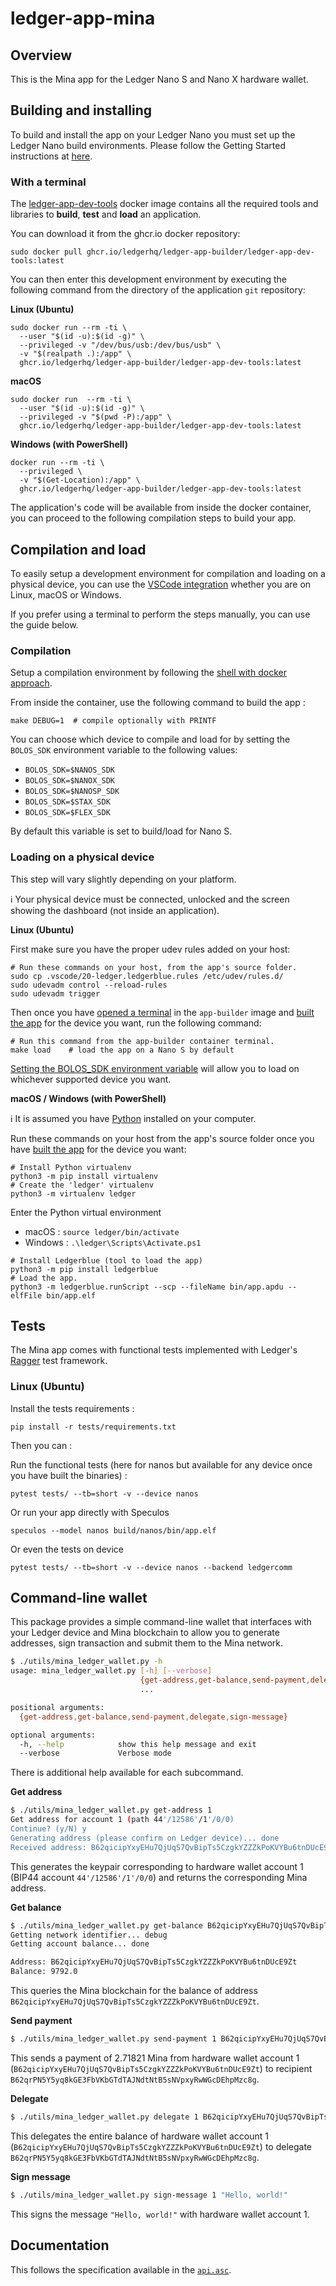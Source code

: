 # ledger-app-mina

## Overview

This is the Mina app for the Ledger Nano S and Nano X hardware wallet.

## Building and installing

To build and install the app on your Ledger Nano you must set up the Ledger Nano
build environments. Please follow the Getting Started instructions at
[here](https://ledger.readthedocs.io/en/latest/userspace/getting_started.html).

### With a terminal

The
[ledger-app-dev-tools](https://github.com/LedgerHQ/ledger-app-builder/pkgs/container/ledger-app-builder%2Fledger-app-dev-tools)
docker image contains all the required tools and libraries to **build**,
**test** and **load** an application.

You can download it from the ghcr.io docker repository:

```shell
sudo docker pull ghcr.io/ledgerhq/ledger-app-builder/ledger-app-dev-tools:latest
```

You can then enter this development environment by executing the following
command from the directory of the application `git` repository:

**Linux (Ubuntu)**

```shell
sudo docker run --rm -ti \
  --user "$(id -u):$(id -g)" \
  --privileged -v "/dev/bus/usb:/dev/bus/usb" \
  -v "$(realpath .):/app" \
  ghcr.io/ledgerhq/ledger-app-builder/ledger-app-dev-tools:latest
```

**macOS**

```shell
sudo docker run  --rm -ti \
  --user "$(id -u):$(id -g)" \
  --privileged -v "$(pwd -P):/app" \
  ghcr.io/ledgerhq/ledger-app-builder/ledger-app-dev-tools:latest
```

**Windows (with PowerShell)**

```shell
docker run --rm -ti \
  --privileged \
  -v "$(Get-Location):/app" \
  ghcr.io/ledgerhq/ledger-app-builder/ledger-app-dev-tools:latest
```

The application's code will be available from inside the docker container, you
can proceed to the following compilation steps to build your app.

## Compilation and load

To easily setup a development environment for compilation and loading on a
physical device, you can use the [VSCode integration](#with-vscode) whether you
are on Linux, macOS or Windows.

If you prefer using a terminal to perform the steps manually, you can use the
guide below.

### Compilation

Setup a compilation environment by following the [shell with docker approach](#with-a-terminal).

From inside the container, use the following command to build the app :

```shell
make DEBUG=1  # compile optionally with PRINTF
```

You can choose which device to compile and load for by setting the `BOLOS_SDK`
environment variable to the following values:

* `BOLOS_SDK=$NANOS_SDK`
* `BOLOS_SDK=$NANOX_SDK`
* `BOLOS_SDK=$NANOSP_SDK`
* `BOLOS_SDK=$STAX_SDK`
* `BOLOS_SDK=$FLEX_SDK`

By default this variable is set to build/load for Nano S.

### Loading on a physical device

This step will vary slightly depending on your platform.

:information_source: Your physical device must be connected, unlocked and the
screen showing the dashboard (not inside an application).

**Linux (Ubuntu)**

First make sure you have the proper udev rules added on your host:

```shell
# Run these commands on your host, from the app's source folder.
sudo cp .vscode/20-ledger.ledgerblue.rules /etc/udev/rules.d/
sudo udevadm control --reload-rules
sudo udevadm trigger
```

Then once you have [opened a terminal](#with-a-terminal) in the `app-builder`
image and [built the app](#compilation-and-load) for the device you want, run
the following command:

```shell
# Run this command from the app-builder container terminal.
make load    # load the app on a Nano S by default
```

[Setting the BOLOS_SDK environment variable](#compilation-and-load) will allow
you to load on whichever supported device you want.

**macOS / Windows (with PowerShell)**

:information_source: It is assumed you have
[Python](https://www.python.org/downloads/) installed on your computer.

Run these commands on your host from the app's source folder once you have
[built the app](#compilation-and-load) for the device you want:

```shell
# Install Python virtualenv
python3 -m pip install virtualenv
# Create the 'ledger' virtualenv
python3 -m virtualenv ledger
```

Enter the Python virtual environment

* macOS : `source ledger/bin/activate`
* Windows : `.\ledger\Scripts\Activate.ps1`

```shell
# Install Ledgerblue (tool to load the app)
python3 -m pip install ledgerblue
# Load the app.
python3 -m ledgerblue.runScript --scp --fileName bin/app.apdu --elfFile bin/app.elf
`````

## Tests

The Mina app comes with functional tests implemented with Ledger's [Ragger](https://github.com/LedgerHQ/ragger) test framework.

### Linux (Ubuntu)

Install the tests requirements :

```shell
pip install -r tests/requirements.txt
```

Then you can :

Run the functional tests (here for nanos but available for any device once you have built the binaries) :

```shell
pytest tests/ --tb=short -v --device nanos
```

Or run your app directly with Speculos

```shell
speculos --model nanos build/nanos/bin/app.elf
```

Or even the tests on device

```shell
pytest tests/ --tb=short -v --device nanos --backend ledgercomm
```

## Command-line wallet

This package provides a simple command-line wallet that interfaces
with your Ledger device and Mina blockchain to allow you to generate
addresses, sign transaction and submit them to the Mina network.

```bash
$ ./utils/mina_ledger_wallet.py -h
usage: mina_ledger_wallet.py [-h] [--verbose]
                             {get-address,get-balance,send-payment,delegate,sign-message}
                             ...

positional arguments:
  {get-address,get-balance,send-payment,delegate,sign-message}

optional arguments:
  -h, --help            show this help message and exit
  --verbose             Verbose mode
```
There is additional help available for each subcommand.

**Get address**

```bash
$ ./utils/mina_ledger_wallet.py get-address 1
Get address for account 1 (path 44'/12586'/1'/0/0)
Continue? (y/N) y
Generating address (please confirm on Ledger device)... done
Received address: B62qicipYxyEHu7QjUqS7QvBipTs5CzgkYZZZkPoKVYBu6tnDUcE9Zt
```

This generates the keypair corresponding to hardware wallet account 1 (BIP44
account `44'/12586'/1'/0/0`) and returns the corresponding Mina address.

**Get balance**

```bash
$ ./utils/mina_ledger_wallet.py get-balance B62qicipYxyEHu7QjUqS7QvBipTs5CzgkYZZZkPoKVYBu6tnDUcE9Zt
Getting network identifier... debug
Getting account balance... done

Address: B62qicipYxyEHu7QjUqS7QvBipTs5CzgkYZZZkPoKVYBu6tnDUcE9Zt
Balance: 9792.0
```

This queries the Mina blockchain for the balance of address
`B62qicipYxyEHu7QjUqS7QvBipTs5CzgkYZZZkPoKVYBu6tnDUcE9Zt`.

**Send payment**

```bash
$ ./utils/mina_ledger_wallet.py send-payment 1 B62qicipYxyEHu7QjUqS7QvBipTs5CzgkYZZZkPoKVYBu6tnDUcE9Zt B62qrPN5Y5yq8kGE3FbVKbGTdTAJNdtNtB5sNVpxyRwWGcDEhpMzc8g 2.71821
```

This sends a payment of 2.71821 Mina from hardware wallet account 1
(`B62qicipYxyEHu7QjUqS7QvBipTs5CzgkYZZZkPoKVYBu6tnDUcE9Zt`) to recipient
`B62qrPN5Y5yq8kGE3FbVKbGTdTAJNdtNtB5sNVpxyRwWGcDEhpMzc8g`.

**Delegate**

```bash
$ ./utils/mina_ledger_wallet.py delegate 1 B62qicipYxyEHu7QjUqS7QvBipTs5CzgkYZZZkPoKVYBu6tnDUcE9Zt B62qrPN5Y5yq8kGE3FbVKbGTdTAJNdtNtB5sNVpxyRwWGcDEhpMzc8g --memo "Delegation is fun!"
```

This delegates the entire balance of hardware wallet account 1
(`B62qicipYxyEHu7QjUqS7QvBipTs5CzgkYZZZkPoKVYBu6tnDUcE9Zt`) to delegate
`B62qrPN5Y5yq8kGE3FbVKbGTdTAJNdtNtB5sNVpxyRwWGcDEhpMzc8g`.

**Sign message**

```bash
$ ./utils/mina_ledger_wallet.py sign-message 1 "Hello, world!"
```
This signs the message `"Hello, world!"` with hardware wallet account 1.

## Documentation

This follows the specification available in the
[`api.asc`](https://github.com/LedgerHQ/ledger-app-boilerplate/blob/master/doc/api.asc).
